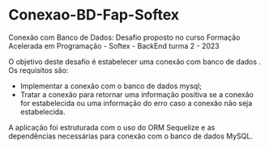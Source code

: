 # Conexao-BD-Fap-Softex
Conexão com Banco de Dados: Desafio proposto no curso Formação Acelerada em Programação - Softex - BackEnd turma 2 - 2023

O objetivo deste desafio é estabelecer uma conexão com banco de dados . Os requisitos são:

- Implementar a conexão com o banco de dados mysql;
- Tratar a conexão para retornar uma informação positiva se a conexão for estabelecida ou uma informação do erro caso a conexão não seja estabelecida. 

A aplicação foi estruturada com o uso do ORM Sequelize e as dependências necessárias para conexão com o banco de dados MySQL.
